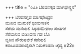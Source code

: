 +++
title = "೦೨೨ ಬೆರವನಗ್ಗದ ಮಾಗಧೇನ್ದ್ರನ"

+++
ಬೆರವನಗ್ಗದ ಮಾಗಧೇಂದ್ರನ   
ಮುರಿದ ಮುರುಕಕೆ ಭೀಮನಾತನ   
ಸೆರೆಯ ಮನೆಯಲಿ ಸಿಕ್ಕಿದವನೀಪಾಲ ಪಂತಿಗಳ  
ಸೆರೆಯನಿವ ಬಿಡಿಸಿದನು ಗಡ ಬೊ  
ಬ್ಬಿರಿವ ಪೌರುಷವೇಕೆ ಕಡೆಯಲಿ   
ಕರುಬುವವರಾವೈಸಲೇ ನಿಮಗೆಂದನಾ ಚೈದ್ಯ    ॥22॥